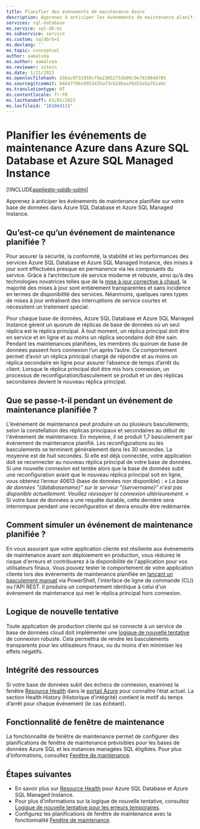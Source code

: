 ```yaml
---
title: Planifier des événements de maintenance Azure
description: Apprenez à anticiper les événements de maintenance planifiée dans Azure SQL Database et Azure SQL Managed Instance.
services: sql-database
ms.service: sql-db-mi
ms.subservice: service
ms.custom: sqldbrb=1
ms.devlang: ''
ms.topic: conceptual
author: aamalvea
ms.author: aamalvea
ms.reviewer: sstein
ms.date: 1/21/2021
ms.openlocfilehash: d38ac9731959cf9a23052753b09c9e7819846705
ms.sourcegitcommit: b4647f06c0953435af3cb24baaf6d15a5a761a9c
ms.translationtype: HT
ms.contentlocale: fr-FR
ms.lasthandoff: 03/02/2021
ms.locfileid: "101664115"
---
```

# <a name="plan-for-azure-maintenance-events-in-azure-sql-database-and-azure-sql-managed-instance"></a>Planifier les événements de maintenance Azure dans Azure SQL Database et Azure SQL Managed Instance
[!INCLUDE[appliesto-sqldb-sqlmi](../includes/appliesto-sqldb-sqlmi.md)]

Apprenez à anticiper les événements de maintenance planifiée sur votre base de données dans Azure SQL Database et Azure SQL Managed Instance.

## <a name="what-is-a-planned-maintenance-event"></a>Qu’est-ce qu’un événement de maintenance planifiée ?

Pour assurer la sécurité, la conformité, la stabilité et les performances des services Azure SQL Database et Azure SQL Managed Instance, des mises à jour sont effectuées presque en permanence via les composants du service. Grâce à l’architecture de service moderne et robuste, ainsi qu’à des technologies novatrices telles que de la [mise à jour corrective à chaud](https://aka.ms/azuresqlhotpatching), la majorité des mises à jour sont entièrement transparentes et sans incidence en termes de disponibilité des services. Néanmoins, quelques rares types de mises à jour entraînent des interruptions de service courtes et nécessitent un traitement spécial. 

Pour chaque base de données, Azure SQL Database et Azure SQL Managed Instance gèrent un quorum de réplicas de base de données où un seul réplica est le réplica principal. À tout moment, un réplica principal doit être en service et en ligne et au moins un réplica secondaire doit être sain. Pendant les maintenances planifiées, les membres du quorum de base de données passent hors connexion l’un après l’autre. Ce comportement permet d’avoir un réplica principal chargé de répondre et au moins un réplica secondaire en ligne pour assurer l’absence de temps d’arrêt du client. Lorsque le réplica principal doit être mis hors connexion, un processus de reconfiguration/basculement se produit et un des réplicas secondaires devient le nouveau réplica principal.  

## <a name="what-to-expect-during-a-planned-maintenance-event"></a>Que se passe-t-il pendant un événement de maintenance planifiée ?

L'événement de maintenance peut produire un ou plusieurs basculements, selon la constellation des réplicas principaux et secondaires au début de l'événement de maintenance. En moyenne, il se produit 1,7 basculement par événement de maintenance planifié. Les reconfigurations ou les basculements se terminent généralement dans les 30 secondes. La moyenne est de huit secondes. Si elle est déjà connectée, votre application doit se reconnecter au nouveau réplica principal de votre base de données. Si une nouvelle connexion est tentée alors que la base de données subit une reconfiguration avant que le nouveau réplica principal soit en ligne, vous obtenez l’erreur 40613 (base de données non disponible) : *« La base de données "{databasename}" sur le serveur "{servername}" n'est pas disponible actuellement. Veuillez réessayer la connexion ultérieurement. »* Si votre base de données a une requête durable, cette dernière sera interrompue pendant une reconfiguration et devra ensuite être redémarrée.

## <a name="how-to-simulate-a-planned-maintenance-event"></a>Comment simuler un événement de maintenance planifiée ?

En vous assurant que votre application cliente est résiliente aux événements de maintenance avant son déploiement en production, vous réduirez le risque d'erreurs et contribuerez à la disponibilité de l'application pour vos utilisateurs finaux. Vous pouvez tester le comportement de votre application cliente lors des événements de maintenance planifiée en [lançant un basculement manuel](https://aka.ms/mifailover-techblog) via PowerShell, l'interface de ligne de commande (CLI) ou l'API REST. Il produira un comportement identique à celui d'un événement de maintenance qui met le réplica principal hors connexion.

## <a name="retry-logic"></a>Logique de nouvelle tentative

Toute application de production cliente qui se connecte à un service de base de données cloud doit implémenter une [logique de nouvelle tentative](troubleshoot-common-connectivity-issues.md#retry-logic-for-transient-errors) de connexion robuste. Cela permettra de rendre les basculements transparents pour les utilisateurs finaux, ou du moins d'en minimiser les effets négatifs.

## <a name="resource-health"></a>Intégrité des ressources

Si votre base de données subit des échecs de connexion, examinez la fenêtre [Resource Health](../../service-health/resource-health-overview.md#get-started) dans le [portail Azure](https://portal.azure.com) pour connaître l’état actuel. La section Health History (Historique d’intégrité) contient le motif du temps d’arrêt pour chaque événement (le cas échéant).

## <a name="maintenance-window-feature"></a>Fonctionnalité de fenêtre de maintenance

La fonctionnalité de fenêtre de maintenance permet de configurer des planifications de fenêtre de maintenance prévisibles pour les bases de données Azure SQL et les instances managées SQL éligibles. Pour plus d’informations, consultez [Fenêtre de maintenance](maintenance-window.md).

## <a name="next-steps"></a>Étapes suivantes

- En savoir plus sur [Resource Health](resource-health-to-troubleshoot-connectivity.md) pour Azure SQL Database et Azure SQL Managed Instance.
- Pour plus d’informations sur la logique de nouvelle tentative, consultez [Logique de nouvelle tentative pour les erreurs temporaires](troubleshoot-common-connectivity-issues.md#retry-logic-for-transient-errors).
- Configurez les planifications de fenêtre de maintenance avec la fonctionnalité [Fenêtre de maintenance](maintenance-window.md).
